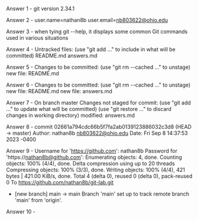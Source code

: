 Answer 1 -
git version 2.34.1

Answer 2 - 
user.name=nathan8b
user.email=nb803622@ohio.edu

Answer 3 -
when tying git --help, it displays some common Git commands used in various situations

Answer 4 -
Untracked files:
  (use "git add <file>..." to include in what will be committed)
        README.md
        answers.md

Answer 5 -
Changes to be committed:
  (use "git rm --cached <file>..." to unstage)
        new file:   README.md

Answer 6 -
Changes to be committed:
  (use "git rm --cached <file>..." to unstage)
        new file:   README.md
        new file:   answers.md

Answer 7 -
On branch master
Changes not staged for commit:
  (use "git add <file>..." to update what will be committed)
  (use "git restore <file>..." to discard changes in working directory)
        modified:   answers.md

Answer 8 -
commit 02661a794cdc66b5f7fa2ab0139123886032c3d8 (HEAD -> master)
Author: nathan8b <nb803622@ohio.edu>
Date:   Fri Sep 8 14:37:53 2023 -0400

Answer 9 -
Username for 'https://github.com': nathan8b
Password for 'https://nathan8b@github.com':
Enumerating objects: 4, done.
Counting objects: 100% (4/4), done.
Delta compression using up to 20 threads
Compressing objects: 100% (3/3), done.
Writing objects: 100% (4/4), 421 bytes | 421.00 KiB/s, done.
Total 4 (delta 0), reused 0 (delta 0), pack-reused 0
To https://github.com/nathan8b/git-lab.git
 * [new branch]      main -> main
Branch 'main' set up to track remote branch 'main' from 'origin'.

Answer 10 -
